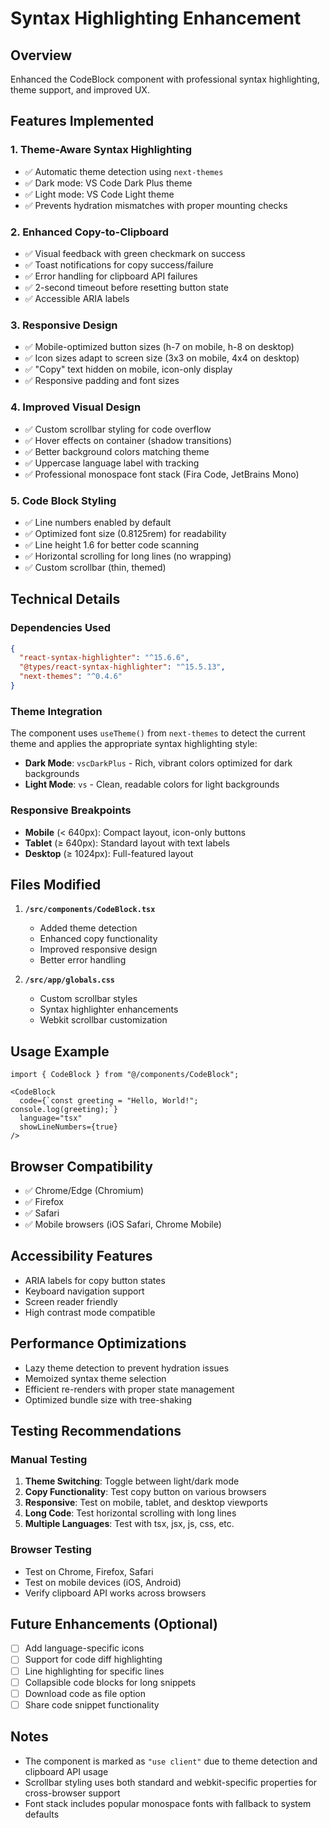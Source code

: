# Syntax Highlighting Enhancement

## Overview
Enhanced the CodeBlock component with professional syntax highlighting, theme support, and improved UX.

## Features Implemented

### 1. **Theme-Aware Syntax Highlighting**
- ✅ Automatic theme detection using `next-themes`
- ✅ Dark mode: VS Code Dark Plus theme
- ✅ Light mode: VS Code Light theme
- ✅ Prevents hydration mismatches with proper mounting checks

### 2. **Enhanced Copy-to-Clipboard**
- ✅ Visual feedback with green checkmark on success
- ✅ Toast notifications for copy success/failure
- ✅ Error handling for clipboard API failures
- ✅ 2-second timeout before resetting button state
- ✅ Accessible ARIA labels

### 3. **Responsive Design**
- ✅ Mobile-optimized button sizes (h-7 on mobile, h-8 on desktop)
- ✅ Icon sizes adapt to screen size (3x3 on mobile, 4x4 on desktop)
- ✅ "Copy" text hidden on mobile, icon-only display
- ✅ Responsive padding and font sizes

### 4. **Improved Visual Design**
- ✅ Custom scrollbar styling for code overflow
- ✅ Hover effects on container (shadow transitions)
- ✅ Better background colors matching theme
- ✅ Uppercase language label with tracking
- ✅ Professional monospace font stack (Fira Code, JetBrains Mono)

### 5. **Code Block Styling**
- ✅ Line numbers enabled by default
- ✅ Optimized font size (0.8125rem) for readability
- ✅ Line height 1.6 for better code scanning
- ✅ Horizontal scrolling for long lines (no wrapping)
- ✅ Custom scrollbar (thin, themed)

## Technical Details

### Dependencies Used
```json
{
  "react-syntax-highlighter": "^15.6.6",
  "@types/react-syntax-highlighter": "^15.5.13",
  "next-themes": "^0.4.6"
}
```

### Theme Integration
The component uses `useTheme()` from `next-themes` to detect the current theme and applies the appropriate syntax highlighting style:
- **Dark Mode**: `vscDarkPlus` - Rich, vibrant colors optimized for dark backgrounds
- **Light Mode**: `vs` - Clean, readable colors for light backgrounds

### Responsive Breakpoints
- **Mobile** (< 640px): Compact layout, icon-only buttons
- **Tablet** (≥ 640px): Standard layout with text labels
- **Desktop** (≥ 1024px): Full-featured layout

## Files Modified

1. **`/src/components/CodeBlock.tsx`**
   - Added theme detection
   - Enhanced copy functionality
   - Improved responsive design
   - Better error handling

2. **`/src/app/globals.css`**
   - Custom scrollbar styles
   - Syntax highlighter enhancements
   - Webkit scrollbar customization

## Usage Example

```tsx
import { CodeBlock } from "@/components/CodeBlock";

<CodeBlock 
  code={`const greeting = "Hello, World!";
console.log(greeting);`}
  language="tsx"
  showLineNumbers={true}
/>
```

## Browser Compatibility

- ✅ Chrome/Edge (Chromium)
- ✅ Firefox
- ✅ Safari
- ✅ Mobile browsers (iOS Safari, Chrome Mobile)

## Accessibility Features

- ARIA labels for copy button states
- Keyboard navigation support
- Screen reader friendly
- High contrast mode compatible

## Performance Optimizations

- Lazy theme detection to prevent hydration issues
- Memoized syntax theme selection
- Efficient re-renders with proper state management
- Optimized bundle size with tree-shaking

## Testing Recommendations

### Manual Testing
1. **Theme Switching**: Toggle between light/dark mode
2. **Copy Functionality**: Test copy button on various browsers
3. **Responsive**: Test on mobile, tablet, and desktop viewports
4. **Long Code**: Test horizontal scrolling with long lines
5. **Multiple Languages**: Test with tsx, jsx, js, css, etc.

### Browser Testing
- Test on Chrome, Firefox, Safari
- Test on mobile devices (iOS, Android)
- Verify clipboard API works across browsers

## Future Enhancements (Optional)

- [ ] Add language-specific icons
- [ ] Support for code diff highlighting
- [ ] Line highlighting for specific lines
- [ ] Collapsible code blocks for long snippets
- [ ] Download code as file option
- [ ] Share code snippet functionality

## Notes

- The component is marked as `"use client"` due to theme detection and clipboard API usage
- Scrollbar styling uses both standard and webkit-specific properties for cross-browser support
- Font stack includes popular monospace fonts with fallback to system defaults
